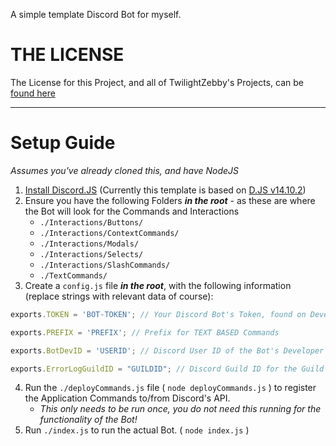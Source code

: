 A simple template Discord Bot for myself.

# THE LICENSE
The License for this Project, and all of TwilightZebby's Projects, can be [found here](https://github.com/TwilightZebby/license/blob/main/license.md)

---

# Setup Guide
*Assumes you've already cloned this, and have NodeJS*

1. [Install Discord.JS](https://old.discordjs.dev/#/docs/discord.js/main/general/welcome) (Currently this template is based on [D.JS v14.10.2](https://old.discordjs.dev/#/docs/discord.js/14.10.2/general/welcome))
2. Ensure you have the following Folders ***in the root*** - as these are where the Bot will look for the Commands and Interactions
    - `./Interactions/Buttons/`
    - `./Interactions/ContextCommands/`
    - `./Interactions/Modals/`
    - `./Interactions/Selects/`
    - `./Interactions/SlashCommands/`
    - `./TextCommands/`
3. Create a `config.js` file ***in the root***, with the following information (replace strings with relevant data of course):

```js
exports.TOKEN = 'BOT-TOKEN'; // Your Discord Bot's Token, found on Developer Portal

exports.PREFIX = 'PREFIX'; // Prefix for TEXT BASED Commands

exports.BotDevID = 'USERID'; // Discord User ID of the Bot's Developer - for "Bot Developer Only" commands

exports.ErrorLogGuildID = "GUILDID"; // Discord Guild ID for the Guild you use to test in
```

4. Run the `./deployCommands.js` file ( `node deployCommands.js` ) to register the Application Commands to/from Discord's API.
    - *This only needs to be run once, you do not need this running for the functionality of the Bot!*
5. Run `./index.js` to run the actual Bot. ( `node index.js` )
